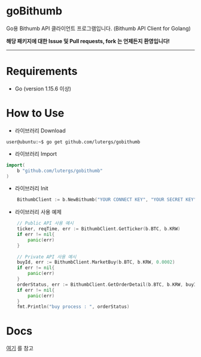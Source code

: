 goBithumb
=======================

Go용 Bithumb API 클라이언트 프로그램입니다. (Bithumb API Client for Golang)

**해당 패키지에 대한 Issue 및 Pull requests, fork 는 언제든지 환영입니다!**

----

# Requirements
* Go (version 1.15.6 이상)
  


# How to Use
* 라이브러리 Download
```shell
user@ubuntu:~$ go get github.com/lutergs/gobithumb
```
* 라이브러리 Import
```go
import(
	b "github.com/lutergs/gobithumb"
)
```
* 라이브러리 Init
```go
    BithumbClient := b.NewBithumb("YOUR CONNECT KEY", "YOUR SECRET KEY")
```

* 라이브러리 사용 예제
```go
    // Public API 사용 예시
    ticker, reqTime, err := BithumbClient.GetTicker(b.BTC, b.KRW)
    if err != nil{
        panic(err)	
    }
    
    // Private API 사용 예시
    buyId, err := BithumbClient.MarketBuy(b.BTC, b.KRW, 0.0002)
    if err != nil{
        panic(err)	
    }
    orderStatus, err := BithumbClient.GetOrderDetail(b.BTC, b.KRW, buyId)
    if err != nil{
        panic(err)	
    }
    fmt.Println("buy process : ", orderStatus)
```


# Docs
[여기](https://github.com/LuterGS/goBithumb/wiki) 를 참고
